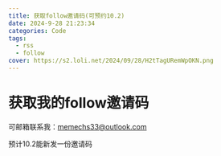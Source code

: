 ```yaml
---
title: 获取follow邀请码(可预约10.2)
date: 2024-9-28 21:23:34
categories: Code
tags: 
  - rss
  - follow
cover: https://s2.loli.net/2024/09/28/H2tTagURemWpOKN.png
---
```


# 获取我的follow邀请码

可邮箱联系我：memechs33@outlook.com

预计10.2能新发一份邀请码